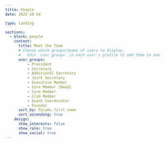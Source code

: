 ```yaml
---
title: People
date: 2022-10-24

type: landing

sections:
  - block: people
    content:
      title: Meet the Team
      # Choose which groups/teams of users to display.
      #   Edit `user_groups` in each user's profile to add them to one or more of these groups.
      user_groups:
          - President
          - Secretary
          - Additional Secretary
          - Joint Secretary
          - Executive Member
          - Core Member [Head]
          - Core Member
          - Club Member
          - Event Coordinator
          - Founder
      sort_by: Params.first_name
      sort_ascending: true
    design:
      show_interests: false
      show_role: true
      show_social: true
---
```

